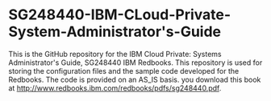 # SG248440-IBM-CLoud-Private-System-Administrator's-Guide
This is the GitHub repository for the IBM Cloud Private: Systems Administrator's Guide, SG248440  IBM Redbooks. This repository is used for storing the configuration files and the sample code developed for the Redbooks. The code is provided on an AS_IS basis. you download this book at http://www.redbooks.ibm.com/redbooks/pdfs/sg248440.pdf.
